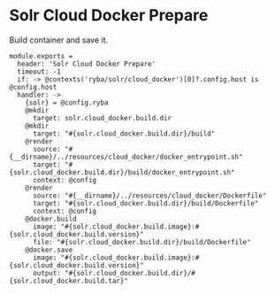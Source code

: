  
# Solr Cloud Docker Prepare
Build container and save it.
  
    module.exports = 
      header: 'Solr Cloud Docker Prepare'
      timeout: -1
      if: -> @contexts('ryba/solr/cloud_docker')[0]?.config.host is @config.host
      handler: ->
        {solr} = @config.ryba
        @mkdir
          target: solr.cloud_docker.build.dir
        @mkdir
          target: "#{solr.cloud_docker.build.dir}/build"
        @render
          source: "#{__dirname}/../resources/cloud_docker/docker_entrypoint.sh"
          target: "#{solr.cloud_docker.build.dir}/build/docker_entrypoint.sh"
          context: @config
        @render
          source: "#{__dirname}/../resources/cloud_docker/Dockerfile"
          target: "#{solr.cloud_docker.build.dir}/build/Dockerfile"
          context: @config
        @docker.build
          image: "#{solr.cloud_docker.build.image}:#{solr.cloud_docker.build.version}"
          file: "#{solr.cloud_docker.build.dir}/build/Dockerfile"
        @docker.save
          image: "#{solr.cloud_docker.build.image}:#{solr.cloud_docker.build.version}"
          output: "#{solr.cloud_docker.build.dir}/#{solr.cloud_docker.build.tar}"
        

